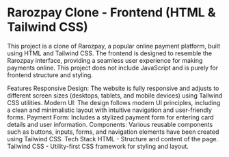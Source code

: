 # Rarozpay Clone - Frontend (HTML & Tailwind CSS)
This project is a clone of Rarozpay, a popular online payment platform, built using HTML and Tailwind CSS. The frontend is designed to resemble the Rarozpay interface, providing a seamless user experience for making payments online. This project does not include JavaScript and is purely for frontend structure and styling.

Features
Responsive Design: The website is fully responsive and adjusts to different screen sizes (desktops, tablets, and mobile devices) using Tailwind CSS utilities.
Modern UI: The design follows modern UI principles, including a clean and minimalistic layout with intuitive navigation and user-friendly forms.
Payment Form: Includes a stylized payment form for entering card details and user information.
Components: Various reusable components such as buttons, inputs, forms, and navigation elements have been created using Tailwind CSS.
Tech Stack
HTML - Structure and content of the page.
Tailwind CSS - Utility-first CSS framework for styling and layout.

